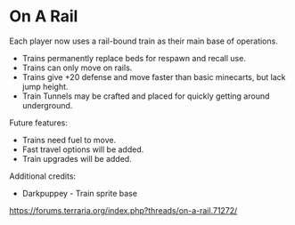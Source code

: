 # On A Rail

Each player now uses a rail-bound train as their main base of operations.
- Trains permanently replace beds for respawn and recall use.
- Trains can only move on rails.
- Trains give +20 defense and move faster than basic minecarts, but lack jump height.
- Train Tunnels may be crafted and placed for quickly getting around underground.

Future features:
- Trains need fuel to move.
- Fast travel options will be added.
- Train upgrades will be added.

Additional credits:
- Darkpuppey - Train sprite base

https://forums.terraria.org/index.php?threads/on-a-rail.71272/
